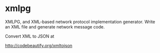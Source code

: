 # xmlpg
XMLPG, and XML-based network protocol implementation generator. Write an XML file and generate network message code.

Convert XML to JSON at

http://codebeautify.org/xmltojson
